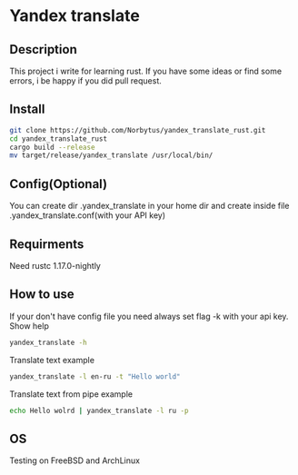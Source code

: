# Yandex translate

## Description
This project i write for learning rust. If you have some ideas or find some errors, i be happy if you did pull request.

## Install
```bash
git clone https://github.com/Norbytus/yandex_translate_rust.git
cd yandex_translate_rust
cargo build --release
mv target/release/yandex_translate /usr/local/bin/
```
## Config(Optional)
You can create dir .yandex_translate in your home dir and create inside file .yandex_translate.conf(with your API key)

## Requirments
Need rustc 1.17.0-nightly

## How to use
If your don't have config file you need always set flag -k with your api key.
Show help
```bash
yandex_translate -h
```
Translate text example
```bash
yandex_translate -l en-ru -t "Hello world"
```
Translate text from pipe example
```bash
echo Hello wolrd | yandex_translate -l ru -p
```
## OS
Testing on FreeBSD and ArchLinux
